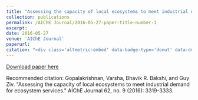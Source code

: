```yaml
---
title: "Assessing the capacity of local ecosystems to meet industrial demand for ecosystem services"
collection: publications
permalink: /AIChE Journal/2016-05-27-paper-title-number-1
excerpt: 
date: 2016-05-27
venue: 'AIChE Journal'
paperurl:
citation: "<div class='altmetric-embed' data-badge-type='donut' data-doi="10.1002/aic.15340"></div>"
---
```



[Download paper here](https://aiche.onlinelibrary.wiley.com/doi/abs/10.1002/aic.15340)

Recommended citation: Gopalakrishnan, Varsha, Bhavik R. Bakshi, and Guy Ziv. "Assessing the capacity of local ecosystems to meet industrial demand for ecosystem services." AIChE Journal 62, no. 9 (2016): 3319-3333.

<div class='altmetric-embed' data-badge-type='donut' data-doi="10.1002/aic.15340"></div>
<script type='text/javascript' src='https://d1bxh8uas1mnw7.cloudfront.net/assets/embed.js'></script>
